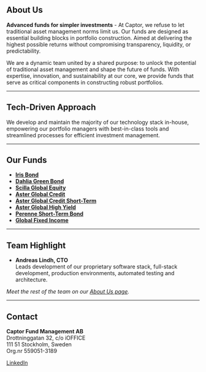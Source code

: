 ## About Us

**Advanced funds for simpler investments** - At Captor, we refuse to let traditional asset management norms limit us. Our funds are designed as essential building blocks in portfolio construction. Aimed at delivering the highest possible returns without compromising transparency, liquidity, or predictability.

We are a dynamic team united by a shared purpose: to unlock the potential of traditional asset management and shape the future of funds. With expertise, innovation, and sustainability at our core, we provide funds that serve as critical components in constructing robust portfolios.

---

## Tech-Driven Approach

We develop and maintain the majority of our technology stack in-house, empowering our portfolio managers with best-in-class tools and streamlined processes for efficient investment management.

---

## Our Funds

- **[Iris Bond](https://captor.se/fonder/iris)**
- **[Dahlia Green Bond](https://captor.se/fonder/dahlia)**
- **[Scilla Global Equity](https://captor.se/fonder/scilla)**
- **[Aster Global Credit](https://captor.se/fonder/aster)**
- **[Aster Global Credit Short-Term](https://captor.se/fonder/asterst)**
- **[Aster Global High Yield](https://captor.se/fonder/asterhy)**
- **[Perenne Short-Term Bond](https://captor.se/fonder/perenne)**
- **[Global Fixed Income](https://captor.se/fonder/globalfi)**

---

## Team Highlight

- **Andreas Lindh, CTO**  
  Leads development of our proprietary software stack, full-stack development, production environments, automated testing and architecture.

*Meet the rest of the team on our [About Us page](https://captor.se/vilka-vi-ar).*

---

## Contact

**Captor Fund Management AB**  
Drottninggatan 32, c/o iOFFICE  
111 51 Stockholm, Sweden  
Org.nr 559051-3189

[LinkedIn](https://www.linkedin.com/company/captor-fund-management-ab)
